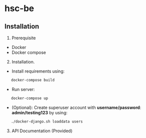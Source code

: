 # hsc-be


## Installation
1. Prerequisite

 - Docker
 - Docker compose

2. Installation.
 - Install requirements using:
```bash
   docker-compose build
```
 
 - Run server:
``` bash
   docker-compose up    
````
 - (Optional): Create superuser account with **username/password**: **admin/testing123** by using:
 
 ``` bash
    ./docker-django.sh loaddata users
 ```

 3. API Documentation
    (Provided)
